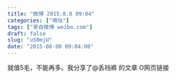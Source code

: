```yaml
---
title: "微博 2015.8.8 09:04"
categories: ["嘀咕"]
tags: ["来自微博 weibo.com"]
draft: false
slug: "uS0mjU"
date: "2015-08-08 09:04:00"
---
```


<p>就值5毛，不能再多。我分享了@丢裆裤 的文章 O网页链接 ​​​​</p>
